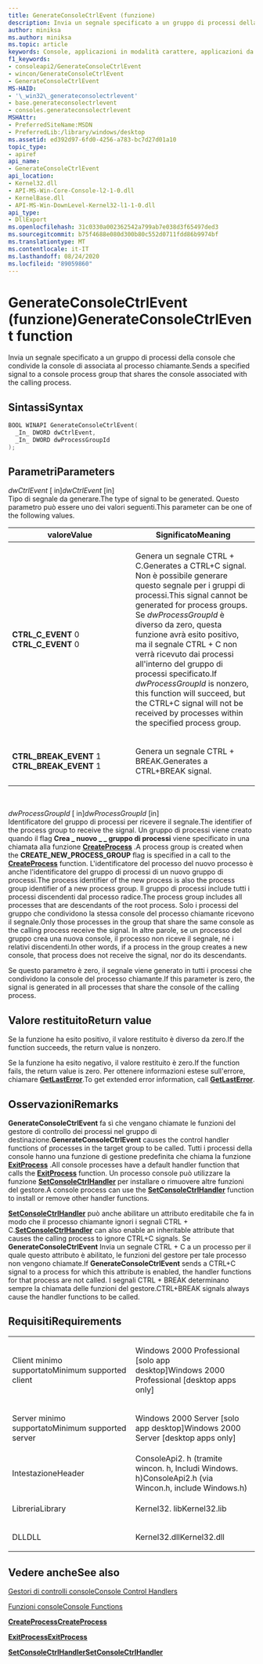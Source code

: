 ```yaml
---
title: GenerateConsoleCtrlEvent (funzione)
description: Invia un segnale specificato a un gruppo di processi della console che condivide la console di associata al processo chiamante.
author: miniksa
ms.author: miniksa
ms.topic: article
keywords: Console, applicazioni in modalità carattere, applicazioni da riga di comando, applicazioni Terminal, API console
f1_keywords:
- consoleapi2/GenerateConsoleCtrlEvent
- wincon/GenerateConsoleCtrlEvent
- GenerateConsoleCtrlEvent
MS-HAID:
- '\_win32\_generateconsolectrlevent'
- base.generateconsolectrlevent
- consoles.generateconsolectrlevent
MSHAttr:
- PreferredSiteName:MSDN
- PreferredLib:/library/windows/desktop
ms.assetid: ed392d97-6fd0-4256-a783-bc7d27d01a10
topic_type:
- apiref
api_name:
- GenerateConsoleCtrlEvent
api_location:
- Kernel32.dll
- API-MS-Win-Core-Console-l2-1-0.dll
- KernelBase.dll
- API-MS-Win-DownLevel-Kernel32-l1-1-0.dll
api_type:
- DllExport
ms.openlocfilehash: 31c0330a002362542a799ab7e038d3f65497ded3
ms.sourcegitcommit: b75f4688e080d300b80c552d0711fdd86b9974bf
ms.translationtype: MT
ms.contentlocale: it-IT
ms.lasthandoff: 08/24/2020
ms.locfileid: "89059860"
---
```

# <a name="generateconsolectrlevent-function"></a><span data-ttu-id="5f0a4-104">GenerateConsoleCtrlEvent (funzione)</span><span class="sxs-lookup"><span data-stu-id="5f0a4-104">GenerateConsoleCtrlEvent function</span></span>


<span data-ttu-id="5f0a4-105">Invia un segnale specificato a un gruppo di processi della console che condivide la console di associata al processo chiamante.</span><span class="sxs-lookup"><span data-stu-id="5f0a4-105">Sends a specified signal to a console process group that shares the console associated with the calling process.</span></span>

<a name="syntax"></a><span data-ttu-id="5f0a4-106">Sintassi</span><span class="sxs-lookup"><span data-stu-id="5f0a4-106">Syntax</span></span>
------

```C
BOOL WINAPI GenerateConsoleCtrlEvent(
  _In_ DWORD dwCtrlEvent,
  _In_ DWORD dwProcessGroupId
);
```

<a name="parameters"></a><span data-ttu-id="5f0a4-107">Parametri</span><span class="sxs-lookup"><span data-stu-id="5f0a4-107">Parameters</span></span>
----------

<span data-ttu-id="5f0a4-108">*dwCtrlEvent* \[ in\]</span><span class="sxs-lookup"><span data-stu-id="5f0a4-108">*dwCtrlEvent* \[in\]</span></span>  
<span data-ttu-id="5f0a4-109">Tipo di segnale da generare.</span><span class="sxs-lookup"><span data-stu-id="5f0a4-109">The type of signal to be generated.</span></span> <span data-ttu-id="5f0a4-110">Questo parametro può essere uno dei valori seguenti.</span><span class="sxs-lookup"><span data-stu-id="5f0a4-110">This parameter can be one of the following values.</span></span>

<table>
<colgroup>
<col width="50%" />
<col width="50%" />
</colgroup>
<thead>
<tr class="header">
<th><span data-ttu-id="5f0a4-111">valore</span><span class="sxs-lookup"><span data-stu-id="5f0a4-111">Value</span></span></th>
<th><span data-ttu-id="5f0a4-112">Significato</span><span class="sxs-lookup"><span data-stu-id="5f0a4-112">Meaning</span></span></th>
</tr>
</thead>
<tbody>
<tr class="odd">
<td><span data-ttu-id="5f0a4-113"><span id="CTRL_C_EVENT"></span><span id="ctrl_c_event"></span>
<strong>CTRL_C_EVENT</strong> 0</span><span class="sxs-lookup"><span data-stu-id="5f0a4-113"><span id="CTRL_C_EVENT"></span><span id="ctrl_c_event"></span>
<strong>CTRL_C_EVENT</strong> 0</span></span></td>
<td><p><span data-ttu-id="5f0a4-114">Genera un segnale CTRL + C.</span><span class="sxs-lookup"><span data-stu-id="5f0a4-114">Generates a CTRL+C signal.</span></span> <span data-ttu-id="5f0a4-115">Non è possibile generare questo segnale per i gruppi di processi.</span><span class="sxs-lookup"><span data-stu-id="5f0a4-115">This signal cannot be generated for process groups.</span></span> <span data-ttu-id="5f0a4-116">Se <em>dwProcessGroupId</em> è diverso da zero, questa funzione avrà esito positivo, ma il segnale CTRL + C non verrà ricevuto dai processi all'interno del gruppo di processi specificato.</span><span class="sxs-lookup"><span data-stu-id="5f0a4-116">If <em>dwProcessGroupId</em> is nonzero, this function will succeed, but the CTRL+C signal will not be received by processes within the specified process group.</span></span></p></td>
</tr>
<tr class="even">
<td><span data-ttu-id="5f0a4-117"><span id="CTRL_BREAK_EVENT"></span><span id="ctrl_break_event"></span>
<strong>CTRL_BREAK_EVENT</strong> 1</span><span class="sxs-lookup"><span data-stu-id="5f0a4-117"><span id="CTRL_BREAK_EVENT"></span><span id="ctrl_break_event"></span>
<strong>CTRL_BREAK_EVENT</strong> 1</span></span></td>
<td><p><span data-ttu-id="5f0a4-118">Genera un segnale CTRL + BREAK.</span><span class="sxs-lookup"><span data-stu-id="5f0a4-118">Generates a CTRL+BREAK signal.</span></span></p></td>
</tr>
</tbody>
</table>

 

<span data-ttu-id="5f0a4-119">*dwProcessGroupId* \[ in\]</span><span class="sxs-lookup"><span data-stu-id="5f0a4-119">*dwProcessGroupId* \[in\]</span></span>  
<span data-ttu-id="5f0a4-120">Identificatore del gruppo di processi per ricevere il segnale.</span><span class="sxs-lookup"><span data-stu-id="5f0a4-120">The identifier of the process group to receive the signal.</span></span> <span data-ttu-id="5f0a4-121">Un gruppo di processi viene creato quando il flag **Crea \_ nuovo \_ \_ gruppo di processi** viene specificato in una chiamata alla funzione [**CreateProcess**](https://msdn.microsoft.com/library/windows/desktop/ms682425) .</span><span class="sxs-lookup"><span data-stu-id="5f0a4-121">A process group is created when the **CREATE\_NEW\_PROCESS\_GROUP** flag is specified in a call to the [**CreateProcess**](https://msdn.microsoft.com/library/windows/desktop/ms682425) function.</span></span> <span data-ttu-id="5f0a4-122">L'identificatore del processo del nuovo processo è anche l'identificatore del gruppo di processi di un nuovo gruppo di processi.</span><span class="sxs-lookup"><span data-stu-id="5f0a4-122">The process identifier of the new process is also the process group identifier of a new process group.</span></span> <span data-ttu-id="5f0a4-123">Il gruppo di processi include tutti i processi discendenti dal processo radice.</span><span class="sxs-lookup"><span data-stu-id="5f0a4-123">The process group includes all processes that are descendants of the root process.</span></span> <span data-ttu-id="5f0a4-124">Solo i processi del gruppo che condividono la stessa console del processo chiamante ricevono il segnale.</span><span class="sxs-lookup"><span data-stu-id="5f0a4-124">Only those processes in the group that share the same console as the calling process receive the signal.</span></span> <span data-ttu-id="5f0a4-125">In altre parole, se un processo del gruppo crea una nuova console, il processo non riceve il segnale, né i relativi discendenti.</span><span class="sxs-lookup"><span data-stu-id="5f0a4-125">In other words, if a process in the group creates a new console, that process does not receive the signal, nor do its descendants.</span></span>

<span data-ttu-id="5f0a4-126">Se questo parametro è zero, il segnale viene generato in tutti i processi che condividono la console del processo chiamante.</span><span class="sxs-lookup"><span data-stu-id="5f0a4-126">If this parameter is zero, the signal is generated in all processes that share the console of the calling process.</span></span>

<a name="return-value"></a><span data-ttu-id="5f0a4-127">Valore restituito</span><span class="sxs-lookup"><span data-stu-id="5f0a4-127">Return value</span></span>
------------

<span data-ttu-id="5f0a4-128">Se la funzione ha esito positivo, il valore restituito è diverso da zero.</span><span class="sxs-lookup"><span data-stu-id="5f0a4-128">If the function succeeds, the return value is nonzero.</span></span>

<span data-ttu-id="5f0a4-129">Se la funzione ha esito negativo, il valore restituito è zero.</span><span class="sxs-lookup"><span data-stu-id="5f0a4-129">If the function fails, the return value is zero.</span></span> <span data-ttu-id="5f0a4-130">Per ottenere informazioni estese sull'errore, chiamare [**GetLastError**](https://msdn.microsoft.com/library/windows/desktop/ms679360).</span><span class="sxs-lookup"><span data-stu-id="5f0a4-130">To get extended error information, call [**GetLastError**](https://msdn.microsoft.com/library/windows/desktop/ms679360).</span></span>

<a name="remarks"></a><span data-ttu-id="5f0a4-131">Osservazioni</span><span class="sxs-lookup"><span data-stu-id="5f0a4-131">Remarks</span></span>
-------

<span data-ttu-id="5f0a4-132">**GenerateConsoleCtrlEvent** fa sì che vengano chiamate le funzioni del gestore di controllo dei processi nel gruppo di destinazione.</span><span class="sxs-lookup"><span data-stu-id="5f0a4-132">**GenerateConsoleCtrlEvent** causes the control handler functions of processes in the target group to be called.</span></span> <span data-ttu-id="5f0a4-133">Tutti i processi della console hanno una funzione di gestione predefinita che chiama la funzione [**ExitProcess**](https://msdn.microsoft.com/library/windows/desktop/ms682658) .</span><span class="sxs-lookup"><span data-stu-id="5f0a4-133">All console processes have a default handler function that calls the [**ExitProcess**](https://msdn.microsoft.com/library/windows/desktop/ms682658) function.</span></span> <span data-ttu-id="5f0a4-134">Un processo console può utilizzare la funzione [**SetConsoleCtrlHandler**](setconsolectrlhandler.md) per installare o rimuovere altre funzioni del gestore.</span><span class="sxs-lookup"><span data-stu-id="5f0a4-134">A console process can use the [**SetConsoleCtrlHandler**](setconsolectrlhandler.md) function to install or remove other handler functions.</span></span>

<span data-ttu-id="5f0a4-135">[**SetConsoleCtrlHandler**](setconsolectrlhandler.md) può anche abilitare un attributo ereditabile che fa in modo che il processo chiamante ignori i segnali CTRL + C.</span><span class="sxs-lookup"><span data-stu-id="5f0a4-135">[**SetConsoleCtrlHandler**](setconsolectrlhandler.md) can also enable an inheritable attribute that causes the calling process to ignore CTRL+C signals.</span></span> <span data-ttu-id="5f0a4-136">Se **GenerateConsoleCtrlEvent** Invia un segnale CTRL + C a un processo per il quale questo attributo è abilitato, le funzioni del gestore per tale processo non vengono chiamate.</span><span class="sxs-lookup"><span data-stu-id="5f0a4-136">If **GenerateConsoleCtrlEvent** sends a CTRL+C signal to a process for which this attribute is enabled, the handler functions for that process are not called.</span></span> <span data-ttu-id="5f0a4-137">I segnali CTRL + BREAK determinano sempre la chiamata delle funzioni del gestore.</span><span class="sxs-lookup"><span data-stu-id="5f0a4-137">CTRL+BREAK signals always cause the handler functions to be called.</span></span>

<a name="requirements"></a><span data-ttu-id="5f0a4-138">Requisiti</span><span class="sxs-lookup"><span data-stu-id="5f0a4-138">Requirements</span></span>
------------

<table>
<colgroup>
<col width="50%" />
<col width="50%" />
</colgroup>
<tbody>
<tr class="odd">
<td><p><span data-ttu-id="5f0a4-139">Client minimo supportato</span><span class="sxs-lookup"><span data-stu-id="5f0a4-139">Minimum supported client</span></span></p></td>
<td><p><span data-ttu-id="5f0a4-140">Windows 2000 Professional [solo app desktop]</span><span class="sxs-lookup"><span data-stu-id="5f0a4-140">Windows 2000 Professional [desktop apps only]</span></span></p></td>
</tr>
<tr class="even">
<td><p><span data-ttu-id="5f0a4-141">Server minimo supportato</span><span class="sxs-lookup"><span data-stu-id="5f0a4-141">Minimum supported server</span></span></p></td>
<td><p><span data-ttu-id="5f0a4-142">Windows 2000 Server [solo app desktop]</span><span class="sxs-lookup"><span data-stu-id="5f0a4-142">Windows 2000 Server [desktop apps only]</span></span></p></td>
</tr>
<tr class="odd">
<td><p><span data-ttu-id="5f0a4-143">Intestazione</span><span class="sxs-lookup"><span data-stu-id="5f0a4-143">Header</span></span></p></td>
<td><span data-ttu-id="5f0a4-144">ConsoleApi2. h (tramite wincon. h, Includi Windows. h)</span><span class="sxs-lookup"><span data-stu-id="5f0a4-144">ConsoleApi2.h (via Wincon.h, include Windows.h)</span></span></td>
</tr>
<tr class="even">
<td><p><span data-ttu-id="5f0a4-145">Libreria</span><span class="sxs-lookup"><span data-stu-id="5f0a4-145">Library</span></span></p></td>
<td><span data-ttu-id="5f0a4-146">Kernel32. lib</span><span class="sxs-lookup"><span data-stu-id="5f0a4-146">Kernel32.lib</span></span></td>
</tr>
<tr class="odd">
<td><p><span data-ttu-id="5f0a4-147">DLL</span><span class="sxs-lookup"><span data-stu-id="5f0a4-147">DLL</span></span></p></td>
<td><span data-ttu-id="5f0a4-148">Kernel32.dll</span><span class="sxs-lookup"><span data-stu-id="5f0a4-148">Kernel32.dll</span></span></td>
</tr>
<tr class="even">
</tr>
<tr class="odd">
</tr>
<tr class="even">
</tr>
</tbody>
</table>

## <a name="span-idsee_alsospansee-also"></a><span data-ttu-id="5f0a4-149"><span id="see_also"></span>Vedere anche</span><span class="sxs-lookup"><span data-stu-id="5f0a4-149"><span id="see_also"></span>See also</span></span>


[<span data-ttu-id="5f0a4-150">Gestori di controlli console</span><span class="sxs-lookup"><span data-stu-id="5f0a4-150">Console Control Handlers</span></span>](console-control-handlers.md)

[<span data-ttu-id="5f0a4-151">Funzioni console</span><span class="sxs-lookup"><span data-stu-id="5f0a4-151">Console Functions</span></span>](console-functions.md)

[<span data-ttu-id="5f0a4-152">**CreateProcess**</span><span class="sxs-lookup"><span data-stu-id="5f0a4-152">**CreateProcess**</span></span>](https://msdn.microsoft.com/library/windows/desktop/ms682425)

[<span data-ttu-id="5f0a4-153">**ExitProcess**</span><span class="sxs-lookup"><span data-stu-id="5f0a4-153">**ExitProcess**</span></span>](https://msdn.microsoft.com/library/windows/desktop/ms682658)

[<span data-ttu-id="5f0a4-154">**SetConsoleCtrlHandler**</span><span class="sxs-lookup"><span data-stu-id="5f0a4-154">**SetConsoleCtrlHandler**</span></span>](setconsolectrlhandler.md)

 

 




